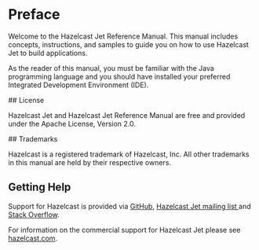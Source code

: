 # Preface

Welcome to the Hazelcast Jet Reference Manual. This manual includes
concepts, instructions, and samples to guide you on how to use Hazelcast Jet
to build applications.

As the reader of this manual, you must be familiar with the Java
programming language and you should have installed your preferred
Integrated Development Environment (IDE).

## License

Hazelcast Jet and Hazelcast Jet Reference Manual are free and provided under the Apache
License, Version 2.0.

## Trademarks

Hazelcast is a registered trademark of Hazelcast, Inc. All other
trademarks in this manual are held by their respective owners.

## Getting Help

Support for Hazelcast is provided via [GitHub](https://github.com/hazelcast/hazelcast-jet), [Hazelcast Jet mailing list ](https://groups.google.com/forum/#!forum/hazelcast-jet) and
[Stack Overflow](http://www.stackoverflow.com).

For information on the commercial support for Hazelcast Jet please see
[hazelcast.com](https://hazelcast.com/pricing/).
